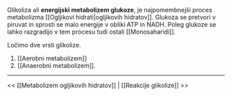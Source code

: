 Glikoliza ali **energijski metabolizem glukoze**, je najpomembnejši proces metabolizma [[Ogljikovi hidrati|ogljikovih hidratov]]. Glukoza se pretvori v piruvat in sprosti se malo energije v obliki ATP in NADH.
Poleg glukoze se lahko razgradijo v tem procesu tudi ostali [[Monosaharidi]].

Ločimo dve vrsti glikolize.
1. [[Aerobni metabolizem]]
2. [[Anaerobni metabolizem]].

---

<< [[Metabolizem ogljikovih hidratov]] | [[Reakcije glikolize]] >>